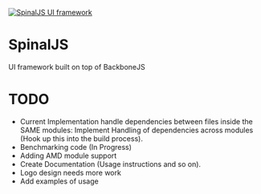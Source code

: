  [![SpinalJS UI framework](http://3dimention.github.io/spinal/images/logo.png)](http://3dimention.github.io/spinal)

SpinalJS
=====================

UI framework built on top of BackboneJS

TODO
=====================

* Current Implementation handle dependencies between files inside the SAME modules: Implement Handling of dependencies across modules (Hook up this into the build process).
* Benchmarking code (In Progress)
* Adding AMD module support
* Create Documentation (Usage instructions and so on).
* Logo design needs more work
* Add examples of usage